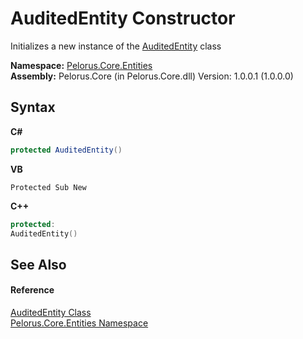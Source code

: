 # AuditedEntity Constructor 
 

Initializes a new instance of the <a href="20441D1D">AuditedEntity</a> class

**Namespace:**&nbsp;<a href="20086FC9">Pelorus.Core.Entities</a><br />**Assembly:**&nbsp;Pelorus.Core (in Pelorus.Core.dll) Version: 1.0.0.1 (1.0.0.0)

## Syntax

**C#**<br />
``` C#
protected AuditedEntity()
```

**VB**<br />
``` VB
Protected Sub New
```

**C++**<br />
``` C++
protected:
AuditedEntity()
```


## See Also


#### Reference
<a href="20441D1D">AuditedEntity Class</a><br /><a href="20086FC9">Pelorus.Core.Entities Namespace</a><br />